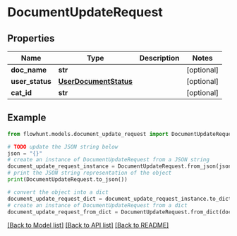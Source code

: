 # DocumentUpdateRequest


## Properties

Name | Type | Description | Notes
------------ | ------------- | ------------- | -------------
**doc_name** | **str** |  | [optional] 
**user_status** | [**UserDocumentStatus**](UserDocumentStatus.md) |  | [optional] 
**cat_id** | **str** |  | [optional] 

## Example

```python
from flowhunt.models.document_update_request import DocumentUpdateRequest

# TODO update the JSON string below
json = "{}"
# create an instance of DocumentUpdateRequest from a JSON string
document_update_request_instance = DocumentUpdateRequest.from_json(json)
# print the JSON string representation of the object
print(DocumentUpdateRequest.to_json())

# convert the object into a dict
document_update_request_dict = document_update_request_instance.to_dict()
# create an instance of DocumentUpdateRequest from a dict
document_update_request_from_dict = DocumentUpdateRequest.from_dict(document_update_request_dict)
```
[[Back to Model list]](../README.md#documentation-for-models) [[Back to API list]](../README.md#documentation-for-api-endpoints) [[Back to README]](../README.md)



